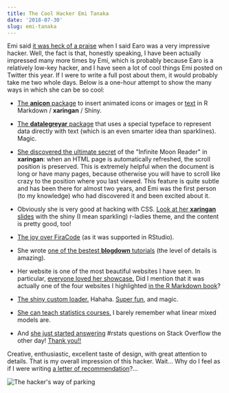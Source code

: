 ```yaml
---
title: The Cool Hacker Emi Tanaka
date: '2018-07-30'
slug: emi-tanaka
---
```


Emi said [it was heck of a praise](https://twitter.com/statsgen/status/1023118510745038848) when I said Earo was a very impressive hacker. Well, the fact is that, honestly speaking, I have been actually impressed many more times by Emi, which is probably because Earo is a relatively low-key hacker, and I have seen a lot of cool things Emi posted on Twitter this year. If I were to write a full post about them, it would probably take me two whole days. Below is a one-hour attempt to show the many ways in which she can be so cool:

- [The **anicon** package](https://twitter.com/statsgen/status/1021683550171496449) to insert animated icons or images or [text](https://twitter.com/statsgen/status/1010323499901075456) in R Markdown / **xaringan** / Shiny.

- [The **datalegreyar** package](https://twitter.com/statsgen/status/1018823773162618882) that uses a special typeface to represent data directly with text (which is an even smarter idea than sparklines). Magic.

- [She discovered the ultimate secret](https://twitter.com/statsgen/status/1012664098616590336) of the "Infinite Moon Reader" in **xaringan**: when an HTML page is automatically refreshed, the scroll position is preserved. This is extremely helpful when the document is long or have many pages, because otherwise you will have to scroll like crazy to the position where you last viewed. This feature is quite subtle and has been there for almost two years, and Emi was the first person (to my knowledge) who had discovered it and been excited about it.

- Obviously she is very good at hacking with CSS. [Look at her **xaringan** slides](https://twitter.com/statsgen/status/1009591310150299648) with the shiny (I mean sparkling) r-ladies theme, and the content is pretty good, too!

- [The joy over FiraCode](https://twitter.com/statsgen/status/993662737099079680) (as it was supported in RStudio).

- She wrote [one of the bestest **blogdown** tutorials](https://twitter.com/statsgen/status/993003327074926592) (the level of details is amazing).

- Her website is one of the most beautiful websites I have seen. In particular, [everyone loved her showcase.](https://twitter.com/statsgen/status/990422351593406464) Did I mention that it was actually one of the four websites I highlighted [in the R Markdown book](https://bookdown.org/yihui/rmarkdown/basics-examples.html)?

- [The shiny custom loader.](https://twitter.com/statsgen/status/972727676459872256) Hahaha. [Super fun](https://twitter.com/statsgen/status/975321139550478336), and magic.

- [She can teach statistics courses.](https://twitter.com/statsgen/status/1001293550531694592) I barely remember what linear mixed models are.

- And [she just started answering](https://stackoverflow.com/a/51575804/559676) #rstats questions on Stack Overflow the other day! [Thank you!!](/en/2018/07/help-answer-questions/)

Creative, enthusiastic, excellent taste of design, with great attention to details. That is my overall impression of this hacker. Wait... Why do I feel as if I were writing [a letter of recommendation](/en/2014/11/lor-nan-xiao/)?...

![The hacker's way of parking](https://slides.yihui.name/gif/impossible-parking.gif)
